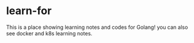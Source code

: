 # learn-for
This is a place showing learning notes and codes for Golang!
you can also see docker and k8s learning notes.

